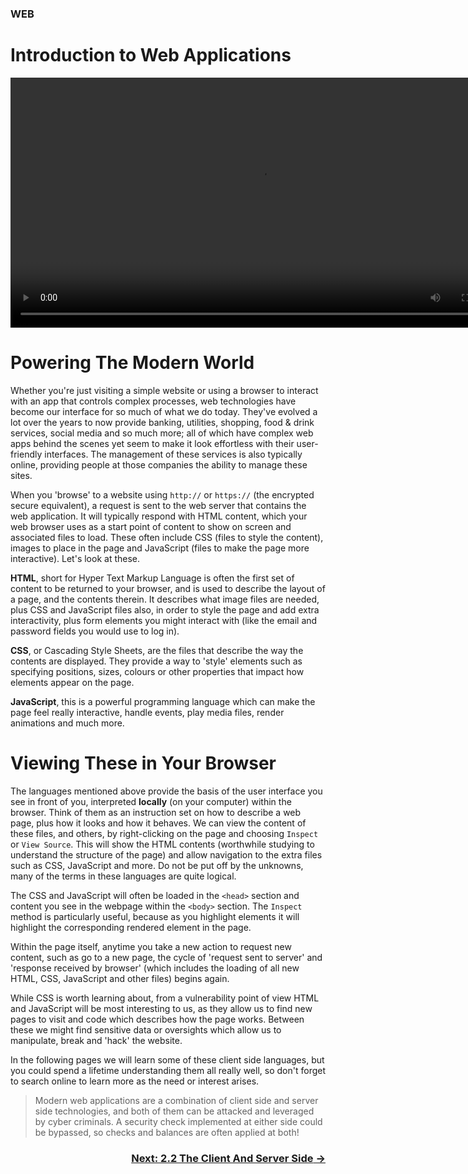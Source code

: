 ### WEB
# Introduction to Web Applications

<div align="center">
  <video src="https://github.com/alphyos/Cyberstart-2023/assets/116646389/e2b27c78-cd40-49b4-97fd-ea91db497216" width="800" />
</div>

# Powering The Modern World

Whether you're just visiting a simple website or using a browser to interact with an app that controls complex processes, web technologies have become our interface for so much of what we do today. They've evolved a lot over the years to now provide banking, utilities, shopping, food & drink services, social media and so much more; all of which have complex web apps behind the scenes yet seem to make it look effortless with their user-friendly interfaces. The management of these services is also typically online, providing people at those companies the ability to manage these sites.

When you 'browse' to a website using `http://` or `https://` (the encrypted secure equivalent), a request is sent to the web server that contains the web application. It will typically respond with HTML content, which your web browser uses as a start point of content to show on screen and associated files to load. These often include CSS (files to style the content), images to place in the page and JavaScript (files to make the page more interactive). Let's look at these.

**HTML**, short for Hyper Text Markup Language is often the first set of content to be returned to your browser, and is used to describe the layout of a page, and the contents therein. It describes what image files are needed, plus CSS and JavaScript files also, in order to style the page and add extra interactivity, plus form elements you might interact with (like the email and password fields you would use to log in).

**CSS**, or Cascading Style Sheets, are the files that describe the way the contents are displayed. They provide a way to 'style' elements such as specifying positions, sizes, colours or other properties that impact how elements appear on the page.

**JavaScript**, this is a powerful programming language which can make the page feel really interactive, handle events, play media files, render animations and much more.

# Viewing These in Your Browser

The languages mentioned above provide the basis of the user interface you see in front of you, interpreted **locally** (on your computer) within the browser. Think of them as an instruction set on how to describe a web page, plus how it looks and how it behaves. We can view the content of these files, and others, by right-clicking on the page and choosing `Inspect` or `View Source`. This will show the HTML contents (worthwhile studying to understand the structure of the page) and allow navigation to the extra files such as CSS, JavaScript and more. Do not be put off by the unknowns, many of the terms in these languages are quite logical.

The CSS and JavaScript will often be loaded in the `<head>` section and content you see in the webpage within the `<body>` section. The `Inspect` method is particularly useful, because as you highlight elements it will highlight the corresponding rendered element in the page.

Within the page itself, anytime you take a new action to request new content, such as go to a new page, the cycle of 'request sent to server' and 'response received by browser' (which includes the loading of all new HTML, CSS, JavaScript and other files) begins again.

While CSS is worth learning about, from a vulnerability point of view HTML and JavaScript will be most interesting to us, as they allow us to find new pages to visit and code which describes how the page works. Between these we might find sensitive data or oversights which allow us to manipulate, break and 'hack' the website.

In the following pages we will learn some of these client side languages, but you could spend a lifetime understanding them all really well, so don't forget to search online to learn more as the need or interest arises.

> Modern web applications are a combination of client side and server side technologies, and both of them can be attacked and leveraged by cyber criminals. A security check implemented at either side could be bypassed, so checks and balances are often applied at both!

### <div dir="rtl">[→ Next: 2.2 The Client And Server Side](TheClientAndServerSide2.2.md)

